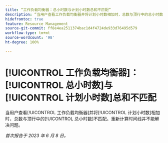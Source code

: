 ```yaml
---
title: “工作负载均衡器：总小时数与计划小时数总和不匹配”
description: “当用户查看工作负载均衡器并将计划小时数相加时，总数与顶行中的总小时数不匹配。重新计算时间线并不能解决问题。”
hidefromtoc: true
feature: Resource Management
source-git-commit: ff8e4ea2511374bac1d4f4724de933d76495d579
workflow-type: tm+mt
source-wordcount: '98'
ht-degree: 100%

---
```



# [!UICONTROL 工作负载均衡器]：[!UICONTROL 总小时数]与[!UICONTROL 计划小时数]总和不匹配

当用户查看[!UICONTROL 工作负载均衡器]并将[!UICONTROL 计划小时数]相加时，总数与顶行中的[!UICONTROL 总小时数]不匹配。重新计算时间线并不能解决问题。

_首次报告于 2023 年 6 月 8 日。_


